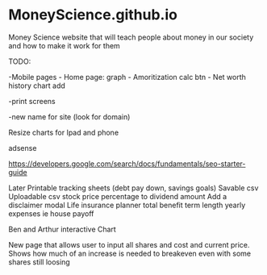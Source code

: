 # MoneyScience.github.io
Money Science website that will teach people about money in our society and how to make it work for them


TODO:

-Mobile pages
    - Home page: graph
    - Amoritization calc btn
    - Net worth history chart add

-print screens

-new name for site (look for domain)

Resize charts for Ipad and phone

adsense

https://developers.google.com/search/docs/fundamentals/seo-starter-guide

Later
Printable tracking sheets (debt pay down, savings goals)
Savable csv
Uploadable csv
stock price percentage to dividend amount
Add a disclaimer modal
Life insurance planner
    total benefit
    term length
    yearly expenses ie house payoff
    
Ben and Arthur interactive Chart


New page that allows user to input all shares and cost and current price. Shows how much of an increase is needed to breakeven even with some shares still loosing
